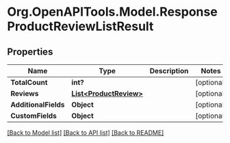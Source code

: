 # Org.OpenAPITools.Model.ResponseProductReviewListResult

## Properties

Name | Type | Description | Notes
------------ | ------------- | ------------- | -------------
**TotalCount** | **int?** |  | [optional] 
**Reviews** | [**List&lt;ProductReview&gt;**](ProductReview.md) |  | [optional] 
**AdditionalFields** | **Object** |  | [optional] 
**CustomFields** | **Object** |  | [optional] 

[[Back to Model list]](../README.md#documentation-for-models) [[Back to API list]](../README.md#documentation-for-api-endpoints) [[Back to README]](../README.md)

